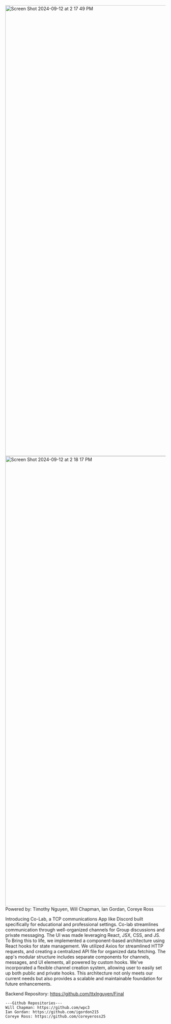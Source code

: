 <img width="1416" alt="Screen Shot 2024-09-12 at 2 17 49 PM" src="https://github.com/user-attachments/assets/199cd27f-2fb2-4c46-8176-d80ac4294515">
<img width="1414" alt="Screen Shot 2024-09-12 at 2 18 17 PM" src="https://github.com/user-attachments/assets/52d4ce5f-e60f-4cdc-8067-b22167918348">
Powered by: Timothy Nguyen, Will Chapman, Ian Gordan, Coreye Ross


Introducing Co-Lab, a TCP communications App like Discord built specifically for educational and professional settings. Co-lab streamlines communication through well-organized channels for Group discussions and private messaging. The UI was made leveraging React, JSX, CSS, and JS. To Bring this to life, we implemented a component-based architecture using React hooks for state management. We utilized Axios for streamlined HTTP requests, and creating a centralized API file for organized data fetching. The app's modular structure includes separate components for channels, messages, and UI elements, all powered by custom hooks. We've incorporated a flexible channel creation system, allowing user to easily set up both public and private hooks. This architecture not only meets our current needs but also provides a scalable and maintainable foundation for future enhancements.

Backend Repository: https://github.com/ttxlnguyen/Final
```
---Github Repositories---
Will Chapman: https://github.com/wpc3
Ian Gordan: https://github.com/igordon215
Coreye Ross: https://github.com/coreyeross25
```
